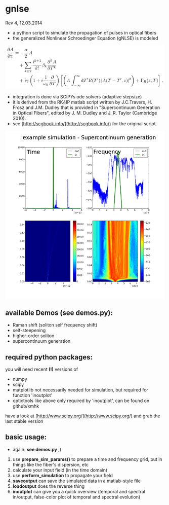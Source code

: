 gnlse
=====
Rev 4, 12.03.2014

 * a python script to simulate the propagation of pulses in optical fibers
 * the generalized Nonlinear Schroedinger Equation (gNLSE) is modeled 

![Alt text](gnlse.png "gnlse")

 * integration is done via SCIPYs ode solvers (adaptive stepsize)
 * it is derived from the RK4IP matlab script written by J.C.Travers, H. Frosz 
and J.M. Dudley that is provided in  "Supercontinuum Generation in Optical
 Fibers",  edited by J. M. Dudley and J. R. Taylor (Cambridge 2010).
 * see [http://scgbook.info/](http://scgbook.info/) for the original script.   

![Alt text](scg.png "supercontinuum generation example")


## available Demos (see **demos.py**):

* Raman shift (soliton self frequency shift)
* self-steepening
* higher-order soliton
* supercontinuum generation

## required python packages:

you will need recent **(!)** versions of 

* numpy
* scipy
* matplotlib not necessarily needed for simulation, but required for function 'inoutplot' 
* optictools like above only required by 'inoutplot', can be found on github/xmhk

have a look at [http://www.scipy.org/](http://www.scipy.org/) and grab the last stable version


## basic usage:

* again: **see demos.py**  ;)

1. use **prepare\_sim\_params()** to prepare a time and frequency grid, put in things like the fiber's dispersion, etc 
2. calculate your input field (in the time domain) 
2. use **perform\_simulation** to propagate your field
2. **saveoutput** can save the simulated data in a matlab-style file
3. **loadoutput** does the reverse thing
3. **inoutplot** can give you a quick overview (temporal and spectral in/output, false-color plot of temporal and spectral evolution)
